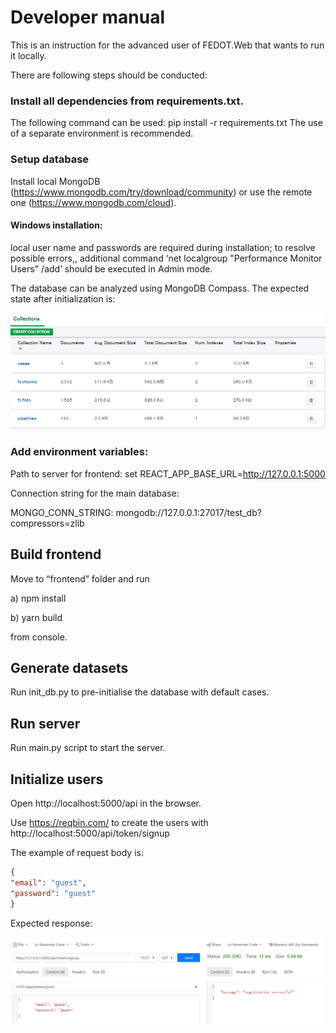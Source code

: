 # Developer manual

This is an instruction for the advanced user of FEDOT.Web that wants to run it locally.

There are following steps should be conducted:

### Install all dependencies from requirements.txt.

The following command can be used: pip install -r requirements.txt The use of a separate environment is recommended.

### Setup database

Install local MongoDB (https://www.mongodb.com/try/download/community) or use the remote
one (https://www.mongodb.com/cloud).

#### Windows installation:

local user name and passwords are required during installation; to resolve possible errors,, additional command ‘net
localgroup "Performance Monitor Users" /add’ should be executed in Admin mode.

The database can be analyzed using MongoDB Compass. The expected state after initialization is:

![MongoDB Compass GUI](./img/mongo_win.png)

### Add environment variables:

Path to server for frontend:
set REACT_APP_BASE_URL=http://127.0.0.1:5000

Connection string for the main database:

MONGO_CONN_STRING: mongodb://127.0.0.1:27017/test_db?compressors=zlib

## Build frontend

Move to “frontend” folder and run

a) npm install

b) yarn build

from console.

## Generate datasets

Run init_db.py to pre-initialise the database with default cases.

## Run server

Run main.py script to start the server.

## Initialize users

Open http://localhost:5000/api in the browser.

Use https://reqbin.com/ to create the users with http://localhost:5000/api/token/signup

The example of request body is:

```json
{
"email": "guest",
"password": "guest"
}
```

Expected response:

![Expected response for registration request](./img/reqbin.png)